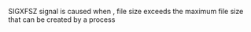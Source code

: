SIGXFSZ signal is caused when , file size exceeds the maximum file size that can be created by a process
